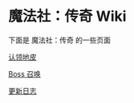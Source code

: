 # 魔法社：传奇 Wiki

下面是 魔法社：传奇 的一些页面

[认领地皮]( https://dgehs-mfs.github.io/Legends-Wiki/Regions)

[Boss 召唤]( https://dgehs-mfs.github.io/Legends-Wiki/Bosses)

[更新日志]( https://dgehs-mfs.github.io/Legends-Wiki/Changelogs)